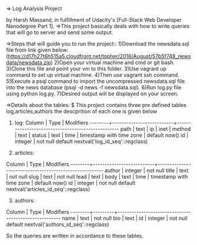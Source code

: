 => Log Analysis Project

by Harsh Massand, in fulfillment of Udacity's [Full-Stack Web Developer Nanodegree Part 1].
=>This project basically deals with how to write queries
  that will go to server and send some output.


=>Steps that will guide you to run the project::
	1)Download the newsdata.sql file from link given below:
	  (https://d17h27t6h515a5.cloudfront.net/topher/2016/August/57b5f748_newsdata/newsdata.zip)
	2)Open your virtual machine and cmd or git bash.
	3)Clone this file and point your vm to this folder.
	3)Use vagrant up command to set up virtual machine.
	4)Then use vagrant ssh command.	
	5)Execute a psql command to import the uncompressed newsdata.sql file into the news 
	  database (psql -d news -f newsdata.sql).
	6)Run log.py file using python log.py.
	7)Desired output will be displayed on your screen.

=>Details about the tables:
$ This project contains three pre defined tables log,articles,authors
  the descprition of each one is given below

1) log:
	  	 Column |           Type           |                    Modifiers
--------+--------------------------+--------------------------------------------------
 path   | text                     |
 ip     | inet                     |
 method | text                     |
 status | text                     |
 time   | timestamp with time zone | default now()
 id     | integer                  | not null default nextval('log_id_seq'::regclass)


2) articles:

 Column |           Type           |                       Modifiers
--------+--------------------------+-------------------------------------------------------
 author | integer                  | not null
 title  | text                     | not null
 slug   | text                     | not null
 lead   | text                     |
 body   | text                     |
 time   | timestamp with time zone | default now()
 id     | integer                  | not null default nextval('articles_id_seq'::regclass)

3) authors:

 Column |  Type   |                      Modifiers
--------+---------+------------------------------------------------------
 name   | text    | not null
 bio    | text    |
 id     | integer | not null default nextval('authors_id_seq'::regclass)


So the queries are written in accordance to these tables.

